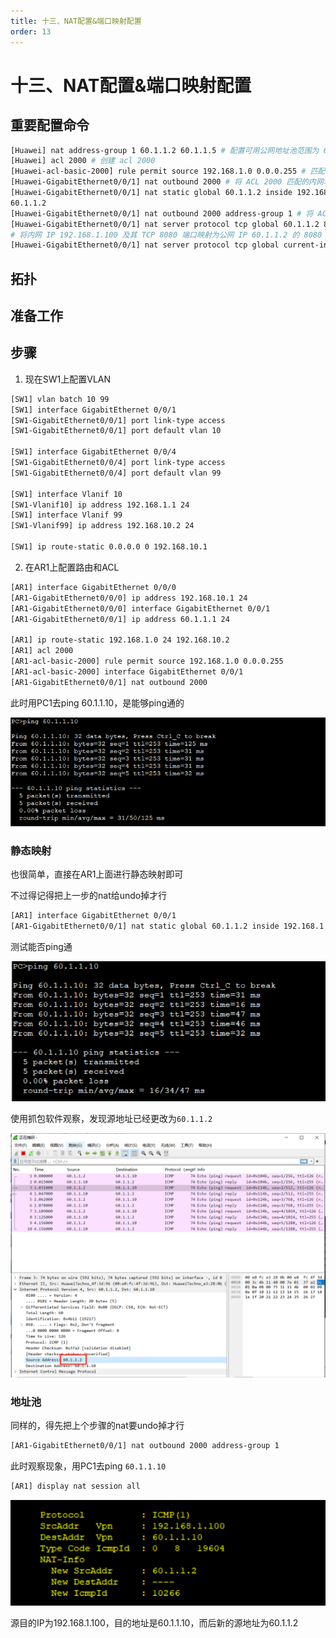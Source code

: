 ```yaml
---
title: 十三、NAT配置&端口映射配置
order: 13
---
```


# 十三、NAT配置&端口映射配置

## 重要配置命令

```bash
[Huawei] nat address-group 1 60.1.1.2 60.1.1.5 # 配置可用公网地址池范围为 60.1.1.2 至 60.1.1.5
[Huawei] acl 2000 # 创建 acl 2000
[Huawei-acl-basic-2000] rule permit source 192.168.1.0 0.0.0.255 # 匹配源地址为 192.168.1.0/24 网段的 IP
[Huawei-GigabitEthernet0/0/1] nat outbound 2000 # 将 ACL 2000 匹配的内网地址转换为 g0/0/1 接口的 IP
[Huawei-GigabitEthernet0/0/1] nat static global 60.1.1.2 inside 192.168.1.100 # 将 192.168.1.100 转换为
60.1.1.2
[Huawei-GigabitEthernet0/0/1] nat outbound 2000 address-group 1 # 将 ACL 2000 匹配的内网地址转换为address-group 1 内的公网地址
[Huawei-GigabitEthernet0/0/1] nat server protocol tcp global 60.1.1.2 8080 inside 192.168.1.100 8080
# 将内网 IP 192.168.1.100 及其 TCP 8080 端口映射为公网 IP 60.1.1.2 的 8080 端口
[Huawei-GigabitEthernet0/0/1] nat server protocol tcp global current-interface 8080 inside 192.168.1.100 8080 # 将内网 IP 192.168.1.100 及其 TCP 8080 端口映射为该接口 IP 地址的 8080 端
```

## 拓扑





## 准备工作





## 步骤

1. 现在SW1上配置VLAN

```bash
[SW1] vlan batch 10 99
[SW1] interface GigabitEthernet 0/0/1
[SW1-GigabitEthernet0/0/1] port link-type access
[SW1-GigabitEthernet0/0/1] port default vlan 10

[SW1] interface GigabitEthernet 0/0/4
[SW1-GigabitEthernet0/0/4] port link-type access
[SW1-GigabitEthernet0/0/4] port default vlan 99

[SW1] interface Vlanif 10
[SW1-Vlanif10] ip address 192.168.1.1 24
[SW1] interface Vlanif 99
[SW1-Vlanif99] ip address 192.168.10.2 24

[SW1] ip route-static 0.0.0.0 0 192.168.10.1
```

2. 在AR1上配置路由和ACL

```bash
[AR1] interface GigabitEthernet 0/0/0
[AR1-GigabitEthernet0/0/0] ip address 192.168.10.1 24
[AR1-GigabitEthernet0/0/0] interface GigabitEthernet 0/0/1
[AR1-GigabitEthernet0/0/1] ip address 60.1.1.1 24

[AR1] ip route-static 192.168.1.0 24 192.168.10.2
[AR1] acl 2000
[AR1-acl-basic-2000] rule permit source 192.168.1.0 0.0.0.255
[AR1-acl-basic-2000] interface GigabitEthernet 0/0/1
[AR1-GigabitEthernet0/0/1] nat outbound 2000
```

此时用PC1去ping 60.1.1.10，是能够ping通的

![image-20240916230431191](md_img/image-20240916230431191.png)

### 静态映射

也很简单，直接在AR1上面进行静态映射即可

不过得记得把上一步的nat给undo掉才行

```bash
[AR1] interface GigabitEthernet 0/0/1
[AR1-GigabitEthernet0/0/1] nat static global 60.1.1.2 inside 192.168.1.100
```

测试能否ping通

![image-20240916231452838](md_img/image-20240916231452838.png)

使用抓包软件观察，发现源地址已经更改为`60.1.1.2`

![image-20240916231529951](md_img/image-20240916231529951.png)

### 地址池

同样的，得先把上个步骤的nat要undo掉才行

```bash
[AR1-GigabitEthernet0/0/1] nat outbound 2000 address-group 1
```

此时观察现象，用PC1去ping `60.1.1.10`

```bash
[AR1] display nat session all
```

![image-20240916232309322](md_img/image-20240916232309322.png)

源目的IP为192.168.1.100，目的地址是60.1.1.10，而后新的源地址为60.1.1.2